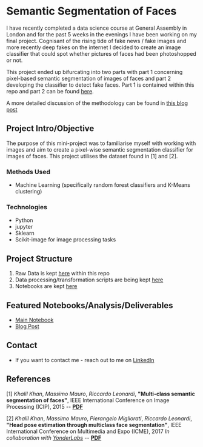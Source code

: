 # Semantic Segmentation of Faces

I have recently completed a data science course at General Assembly in London and for the past 5 weeks in the evenings I have been working on my final project. Cognisant of the rising tide of fake news / fake images and more recently deep fakes on the internet  I decided to create an image classifier that could spot whether pictures of faces had been photoshopped or not. 

This project ended up bifurcating into two parts with part 1 concerning pixel-based semantic segmentation of images of faces and part 2 developing the classifier to detect fake faces. Part 1 is contained within this repo and part 2 can be found [here](https://github.com/Rees451/faces-fake-vs-real).

A more detailed discussion of the methodology can be found in [this blog post](https://edward-rees.com/2019/12/12/segmentation.html)

## Project Intro/Objective

The purpose of this mini-project was to familiarise myself with working with images and aim to create a pixel-wise semantic segmentation classifier for images of faces. This project utilises the dataset found in [1] and [2].

### Methods Used

* Machine Learning (specifically random forest classifiers and K-Means clustering)

### Technologies

* Python
* jupyter
* Sklearn
* Scikit-image for image processing tasks

## Project Structure

1. Raw Data is kept [here](./data/raw) within this repo
2. Data processing/transformation scripts are being kept [here](./src)
3. Notebooks are kept [here](./notebooks)

## Featured Notebooks/Analysis/Deliverables

* [Main Notebook](./notebooks/face_segmentation.ipynb)
* [Blog Post](https://edward-rees.com/2019/12/12/segmentation.html)

## Contact

* If you want to contact me - reach out to me on [LinkedIn](www.linkedin.com/in/rees)

## References

[1] *Khalil Khan*, *Massimo Mauro*, *Riccardo Leonardi*,
**"Multi-class semantic segmentation of faces"**,
IEEE International Conference on Image Processing (ICIP), 2015
-- [**PDF**](https://github.com/massimomauro/FASSEG-repository/blob/master/papers/multiclass_face_segmentation_ICIP2015.pdf)

[2] *Khalil Khan*, *Massimo Mauro*, *Pierangelo Migliorati*, *Riccardo Leonardi*,
**"Head pose estimation through multiclass face segmentation"**,
IEEE International Conference on Multimedia and Expo (ICME), 2017
*In collaboration with [YonderLabs](http://www.yonderlabs.com)*
-- [**PDF**](https://github.com/massimomauro/FASSEG-repository/blob/master/papers/pose_estimation_by_segmentation_ICME2017.pdf)